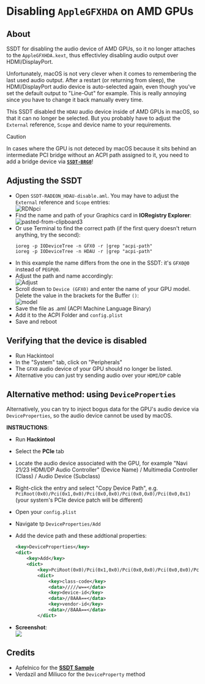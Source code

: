 # Disabling `AppleGFXHDA` on AMD GPUs

## About
SSDT for disabling the audio device of AMD GPUs, so it no longer attaches to the `AppleGFXHDA.kext`, thus effectivley disabling audio output over HDMI/DisplayPort.

Unfortunately, macOS is not very clever when it comes to remembering the last used audio output. After a restart (or returning from sleep), the HDMI/DisplayPort audio device is auto-selected again, even though you've set the default output to "Line-Out" for example. This is really annoying since you have to change it back manually every time.

This SSDT disabled the `HDAU` audio device inside of AMD GPUs in macOS, so that it can no longer be selected. But you probably have to adjust the `External` reference, `Scope` and device name to your requirements.

> [!CAUTION]
> 
>  In cases where the GPU is not deteced by macOS because it sits behind an intermediate PCI bridge without an ACPI path assigned to it, you need to add a bridge device via [**`SSDT-BRG0`**](https://github.com/acidanthera/OpenCorePkg/blob/master/Docs/AcpiSamples/Source/SSDT-BRG0.dsl)!

## Adjusting the SSDT
- Open `SSDT-RADEON_HDAU-disable.aml`. You may have to adjust the `External` reference and `Scope` entries:</br>![RDNpci](https://user-images.githubusercontent.com/76865553/189613476-eea3b5d7-21ac-4ec1-be16-68526a70ad03.png)
- Find the name and path of your Graphics card in **IORegistry Explorer**:</br>![pasted-from-clipboard3](https://user-images.githubusercontent.com/76865553/139533202-9f11d658-07c0-4ab1-8e52-531475ca9f9c.png)
- Or use Terminal to find the correct path (if the first query doesn't return anything, try the second):
	```terminal
	ioreg -p IODeviceTree -n GFX0 -r |grep "acpi-path"
	ioreg -p IODeviceTree -n HDAU -r |grep "acpi-path"
	```
- In this example the name differs from the one in the SSDT: it's `GFX0@0` instead of `PEGP@0`.
- Adjust the path and name accordingly:</br>![Adjust](https://user-images.githubusercontent.com/76865553/189613414-2e2776b7-168a-4e98-935f-32a0909b3dc9.png)
- Scroll down to `Device (GFX0)` and enter the name of your GPU model. Delete the value in the brackets for the Buffer `()`:</br>
	![model](https://user-images.githubusercontent.com/76865553/139533226-0ae045b0-695d-4394-9ebb-946578985a16.png)
- Save the file as .aml (ACPI Machine Language Binary)
- Add it to the ACPI Folder and `config.plist`
- Save and reboot

## Verifying that the device is disabled
- Run Hackintool
- In the "System" tab, click on "Peripherals"
- The `GFX0` audio device of your GPU should no longer be listed.
- Alternative you can just try sending audio over your `HDMI`/`DP` cable

## Alternative method: using `DeviceProperties`

Alternatively, you can try to inject bogus data for the GPU's audio device via `DeviceProperties`, so the audio device cannot be used by macOS.

**INSTRUCTIONS**:

- Run **Hackintool** 
- Select the **PCIe** tab
- Locate the audio device associated with the GPU, for example "Navi 21/23 HDMI/DP Audio Controller" (Device Name) / Multimedia Controller (Class) / Audio Device (Subclass)
- Right-click the entry and select "Copy Device Path", e.g. `PciRoot(0x0)/Pci(0x1,0x0)/Pci(0x0,0x0)/Pci(0x0,0x0)/Pci(0x0,0x1)` (your system's PCIe device patch will be different)
- Open your `config.plist` 
- Navigate tp `DeviceProperties/Add` 
- Add the device path and these addtional properties:
	
	```xml
	<key>DeviceProperties</key>
	<dict>
		<key>Add</key>
		<dict>
			<key>PciRoot(0x0)/Pci(0x1,0x0)/Pci(0x0,0x0)/Pci(0x0,0x0)/Pci(0x0,0x1)</key>
			<dict>
				<key>class-code</key>
				<data>/////w==</data>
				<key>device-id</key>
				<data>//8AAA==</data>
				<key>vendor-id</key>
				<data>//8AAA==</data>
			</dict>
	```
- **Screenshot**:<br>![](/Users/5t33z0/Desktop/audidev.png)

## Credits
- Apfelnico for the [**SSDT Sample**](https://www.hackintosh-forum.de/forum/thread/55014-hdmi-audio-mittels-ssdt-entfernen-radeon-vii/?postID=721986#post721986)
- Verdazil and Miliuco for the `DeviceProperty` method
